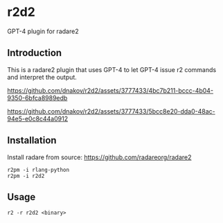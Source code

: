 # r2d2
GPT-4 plugin for radare2

## Introduction
This is a radare2 plugin that uses GPT-4 to let GPT-4 issue r2 commands and interpret the output.



https://github.com/dnakov/r2d2/assets/3777433/4bc7b211-bccc-4b04-9350-6bfca8989edb


https://github.com/dnakov/r2d2/assets/3777433/5bcc8e20-dda0-48ac-94e5-e0c8c44a0912


## Installation
Install radare from source: https://github.com/radareorg/radare2
```
r2pm -i rlang-python
r2pm -i r2d2
```

## Usage
```
r2 -r r2d2 <binary>
```
